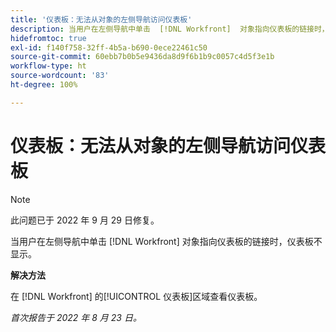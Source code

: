 ```yaml
---
title: '仪表板：无法从对象的左侧导航访问仪表板'
description: 当用户在左侧导航中单击  [!DNL Workfront]  对象指向仪表板的链接时，仪表板不显示。
hidefromtoc: true
exl-id: f140f758-32ff-4b5a-b690-0ece22461c50
source-git-commit: 60ebb7b0b5e9436da8d9f6b1b9c0057c4d5f3e1b
workflow-type: ht
source-wordcount: '83'
ht-degree: 100%

---
```


# 仪表板：无法从对象的左侧导航访问仪表板

>[!NOTE]
>
>此问题已于 2022 年 9 月 29 日修复。

当用户在左侧导航中单击 [!DNL Workfront] 对象指向仪表板的链接时，仪表板不显示。

**解决方法**

在 [!DNL Workfront] 的[!UICONTROL 仪表板]区域查看仪表板。

_首次报告于 2022 年 8 月 23 日。_
